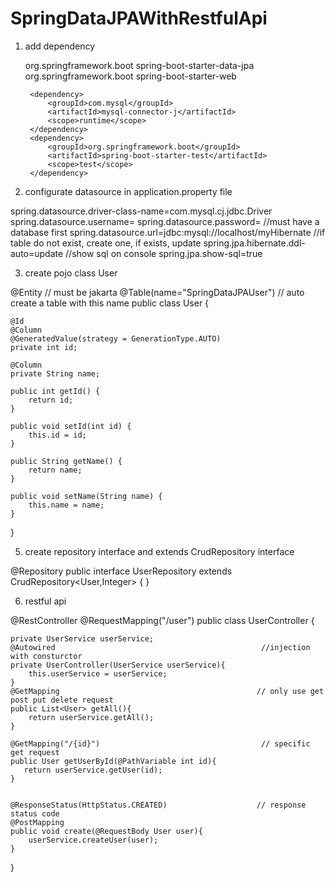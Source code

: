 # SpringDataJPAWithRestfulApi

1. add dependency
   
    <dependencies>
        <dependency>
            <groupId>org.springframework.boot</groupId>
            <artifactId>spring-boot-starter-data-jpa</artifactId>
        </dependency>
        <dependency>
            <groupId>org.springframework.boot</groupId>
            <artifactId>spring-boot-starter-web</artifactId>
        </dependency>

        <dependency>
            <groupId>com.mysql</groupId>
            <artifactId>mysql-connector-j</artifactId>
            <scope>runtime</scope>
        </dependency>
        <dependency>
            <groupId>org.springframework.boot</groupId>
            <artifactId>spring-boot-starter-test</artifactId>
            <scope>test</scope>
        </dependency>
    </dependencies>
    
2. configurate datasource in application.property file 
   
  spring.datasource.driver-class-name=com.mysql.cj.jdbc.Driver
  spring.datasource.username=
  spring.datasource.password=
//must have a database first
  spring.datasource.url=jdbc:mysql://localhost/myHibernate
//if table do not exist, create one, if exists, update
  spring.jpa.hibernate.ddl-auto=update
//show sql on console
  spring.jpa.show-sql=true

3. create pojo class User

@Entity     // must be jakarta
@Table(name="SpringDataJPAUser")   // auto create a table with this name
public class User {

    @Id
    @Column
    @GeneratedValue(strategy = GenerationType.AUTO)
    private int id;

    @Column
    private String name;

    public int getId() {
        return id;
    }

    public void setId(int id) {
        this.id = id;
    }

    public String getName() {
        return name;
    }

    public void setName(String name) {
        this.name = name;
    }
}

5. create repository interface and extends CrudRepository interface 

@Repository
public interface UserRepository extends CrudRepository<User,Integer> {
}

6. restful api

@RestController
@RequestMapping("/user")
public class UserController {

    private UserService userService;
    @Autowired                                              //injection with consturctor
    private UserController(UserService userService){
        this.userService = userService;
    }
    @GetMapping                                            // only use get post put delete request
    public List<User> getAll(){
        return userService.getAll();
    }
    
    @GetMapping("/{id}")                                    // specific get request
    public User getUserById(@PathVariable int id){
       return userService.getUser(id);
    }


    @ResponseStatus(HttpStatus.CREATED)                    // response status code
    @PostMapping                                          
    public void create(@RequestBody User user){
        userService.createUser(user);
    }

}





